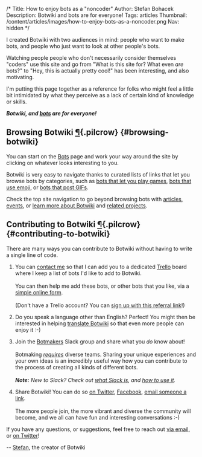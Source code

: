 /*
Title: How to enjoy bots as a "noncoder"
Author: Stefan Bohacek
Description: Botwiki and bots are for everyone!
Tags: articles
Thumbnail: /content/articles/images/how-to-enjoy-bots-as-a-noncoder.png
Nav: hidden
*/


I created Botwiki with two audiences in mind: people who want to make bots, and people who just want to look at other people's bots.

Watching people people who don't necessarily consider themselves "coders" use this site and go from "What is this site for? What even *are* bots?" to "Hey, this is actually pretty cool!" has been interesting, and also motivating.

I'm putting this page together as a reference for folks who might feel a little bit intimidated by what they perceive as a lack of certain kind of knowledge or skills.

***Botwiki, and [bots](/bots/) are for everyone!***


## Browsing Botwiki [¶](#browsing-botwiki){.pilcrow} {#browsing-botwiki}

You can start on the [Bots](/bots/) page and work your way around the site by clicking on whatever looks interesting to you.

Botwiki is very easy to navigate thanks to curated lists of links that let you browse bots by categories, such as [bots that let you play games](/tag/bot+game), [bots that use emoji](/tag/bot+emoji), or [bots that post GIFs](/tag/bot+gif).

Check the top site navigation to go beyond browsing bots with [articles](/articles/), [events](/events/), or [learn more about Botwiki](/about/) and [related projects](/projects/).

## Contributing to Botwiki [¶](#contributing-to-botwiki){.pilcrow} {#contributing-to-botwiki}


There are many ways you can contribute to Botwiki without having to write a single line of code.

1. You can [contact me](mailto:stefan@botwiki.org) so that I can add you to a dedicated [Trello](https://trello.com/) board where I keep a list of bots I'd like to add to Botwiki.<br/><br/>You can then help me add these bots, or other bots that you like, via a [simple online form](https://botwiki.org/submit-your-bot).<br/><br/>(Don't have a Trello account? You can [sign up with this referral link](https://trello.com/stefanbohacek/recommend)!)

2. Do you speak a language other than English? Perfect! You might then be interested in helping [translate Botwiki](https://github.com/botwiki/botwiki.org/blob/master/TRANSLATING-CONTENT.md) so that even more people can enjoy it :-)

3. Join the [Botmakers](http://botmakers.org) Slack group and share what you *do* know about!<br/><br/>Botmaking [*requires*](https://fourtonfish.com/blog/2016-03-18-you-are-the-bot/) diverse teams. Sharing your unique experiences and your own ideas is an incredibly useful way how you can contribute to the process of creating all kinds of different bots.<br/><br/>***Note:** New to Slack? Check out [what Slack is](https://slack.com/is), and [how to use it](https://get.slack.help/hc/en-us/categories/200111606-Using-Slack).*

4. Share Botwiki! You can do so [on Twitter](https://twitter.com/intent/tweet?source=https%3A%2F%2Fbotwiki.org%2F&text=Resources%20for%20creating%20useful%2C%20interesting%2C%20artistic%20and%20friendly%20online%20bots.:%20https%3A%2F%2Fbotwiki.org%2F&via=botwikidotorg),  [Facebook](https://www.facebook.com/sharer/sharer.php?u=https%3A%2F%2Fbotwiki.org%2F&t=Resources%20for%20creating%20useful%2C%20interesting%2C%20artistic%20and%20friendly%20online%20bots.),  [email someone a link](mailto:?subject=Resources%20for%20creating%20useful%2C%20interesting%2C%20artistic%20and%20friendly%20online%20bots.&body=Botwiki.org%20is%20an%20open-source%20collection%20of%20tutorials%2C%20articles%2C%20datasets%20and%20other%20resources%20for%20creating%20useful%2C%20interesting%2C%20artistic%20and%20friendly%20online%20bots%20--%20smart%20software%20agents%20that%20do%20fun%20or%20useful%20stuff%20--%20for%20Twitter%2C%20Slack%2C%20IRC%20and%20other%20online%20networks.:%20https%3A%2F%2Fbotwiki.org%2F).<br/><br/>The more people join, the more vibrant and diverse the community will become, and we all can have fun and interesting conversations :-)

 
If you have any questions, or suggestions, feel free to reach out [via email](mailto:stefan@botwiki.org), or [on Twitter](https://twitter.com/fourtonfish)!
  
-- [Stefan](/about/team#stefan), the creator of Botwiki

